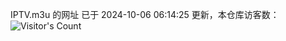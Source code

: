 IPTV.m3u 的网址 已于 2024-10-06 06:14:25 更新，本仓库访客数：![Visitor's Count](https://profile-counter.glitch.me/hero1898_tv/count.svg)
